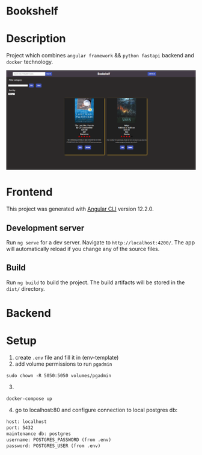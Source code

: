 # Bookshelf

# Description
Project which combines `angular framework` && `python fastapi` backend and `docker` technology.

![home](home.png)

# Frontend


This project was generated with [Angular CLI](https://github.com/angular/angular-cli) version 12.2.0.

## Development server

Run `ng serve` for a dev server. Navigate to `http://localhost:4200/`. The app will automatically reload if you change any of the source files.

## Build

Run `ng build` to build the project. The build artifacts will be stored in the `dist/` directory.


# Backend


# Setup

1. create `.env` file and fill it in (env-template)
2. add volume permissions to run `pgadmin`


```
sudo chown -R 5050:5050 volumes/pgadmin
```

3. 
```
docker-compose up
```


4. go to localhost:80 and configure connection to local postgres db:
```
host: localhost
port: 5432
maintenance db: postgres
username: POSTGRES_PASSWORD (from .env)
password: POSTGRES_USER (from .env)
```